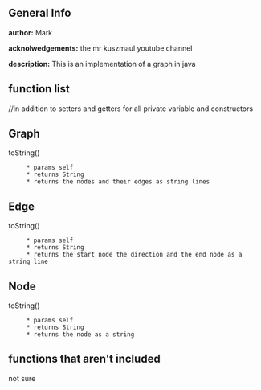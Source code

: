 ## **General Info** ##
**author:** Mark

**acknolwedgements:** the mr kuszmaul youtube channel

**description:** This is an implementation of a graph in java

## **function list** ##
//in addition to setters and getters for all private variable and constructors
## Graph ##
toString()
```
     * params self
     * returns String
     * returns the nodes and their edges as string lines
```

## Edge ##
toString()
```
     * params self
     * returns String
     * returns the start node the direction and the end node as a string line
```
## Node ##
toString()
```
     * params self
     * returns String
     * returns the node as a string
```
## **functions that aren't included** ##
not sure
